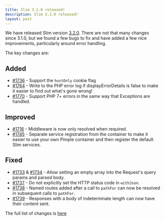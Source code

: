 ```yaml
---
title: Slim 3.2.0 released!
description: Slim 3.2.0 released!
layout: post
---
```


We have released Slim version [3.2.0](https://github.com/slimphp/Slim/releases/tag/3.2.0). There are not that many changes since 3.1.0, but we found a few bugs to fix and have added a few nice improvements, particularly around error handling.


The key changes are:

## Added

* [#1736](https://github.com/slimphp/Slim/pull/1736) - Support the `hostOnly` cookie flag
* [#1764](https://github.com/slimphp/Slim/pull/1764) - Write to the PHP error log if displayErrorDetails is false to make it easier to find out what's gone wrong!
* [#1770](https://github.com/slimphp/Slim/pull/1770) - Support PHP 7+ errors in the same way that Exceptions are handled.

## Improved

* [#1716](https://github.com/slimphp/Slim/pull/1716) - Middleware is now only resolved when required.
* [#1745](https://github.com/slimphp/Slim/pull/1745) - Separate service registration from the container to make it easier to use your own Pimple container and then register the default Slim services.

## Fixed

* [#1733](https://github.com/slimphp/Slim/pull/1733) & [#1734](https://github.com/slimphp/Slim/pull/1734) - Allow setting an empty array into the Request's query params and parsed body.
* [#1737](https://github.com/slimphp/Slim/pull/1737) - Do not explicitly set the HTTP status code in `withJson`.
* [#1738](https://github.com/slimphp/Slim/pull/1738) - Named routes added after a call to `pathFor` can now be resolved in subsequent calls to `pathFor`.
* [#1739](https://github.com/slimphp/Slim/pull/1739) - Responses with a body of indeterminate length can now have their content sent.


The full list of changes is [here](https://github.com/slimphp/Slim/issues?q=milestone%3A3.2.0+is%3Aclosed)

